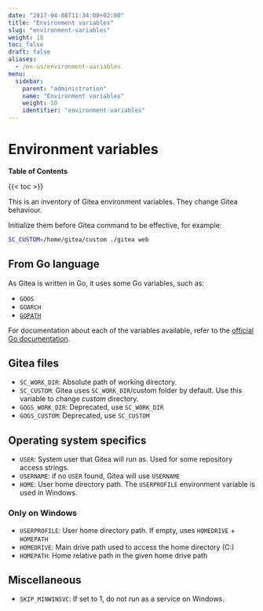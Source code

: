 ```yaml
---
date: "2017-04-08T11:34:00+02:00"
title: "Environment variables"
slug: "environment-variables"
weight: 10
toc: false
draft: false
aliases:
  - /en-us/environment-variables
menu:
  sidebar:
    parent: "administration"
    name: "Environment variables"
    weight: 10
    identifier: "environment-variables"
---
```


# Environment variables

**Table of Contents**

{{< toc >}}

This is an inventory of Gitea environment variables. They change Gitea behaviour.

Initialize them before Gitea command to be effective, for example:

```sh
SC_CUSTOM=/home/gitea/custom ./gitea web
```

## From Go language

As Gitea is written in Go, it uses some Go variables, such as:

- `GOOS`
- `GOARCH`
- [`GOPATH`](https://golang.org/cmd/go/#hdr-GOPATH_environment_variable)

For documentation about each of the variables available, refer to the
[official Go documentation](https://golang.org/cmd/go/#hdr-Environment_variables).

## Gitea files

- `SC_WORK_DIR`: Absolute path of working directory.
- `SC_CUSTOM`: Gitea uses `SC_WORK_DIR`/custom folder by default. Use this variable
  to change _custom_ directory.
- `GOGS_WORK_DIR`: Deprecated, use `SC_WORK_DIR`
- `GOGS_CUSTOM`: Deprecated, use `SC_CUSTOM`

## Operating system specifics

- `USER`: System user that Gitea will run as. Used for some repository access strings.
- `USERNAME`: if no `USER` found, Gitea will use `USERNAME`
- `HOME`: User home directory path. The `USERPROFILE` environment variable is used in Windows.

### Only on Windows

- `USERPROFILE`: User home directory path. If empty, uses `HOMEDRIVE` + `HOMEPATH`
- `HOMEDRIVE`: Main drive path used to access the home directory (C:)
- `HOMEPATH`: Home relative path in the given home drive path

## Miscellaneous

- `SKIP_MINWINSVC`: If set to 1, do not run as a service on Windows.
